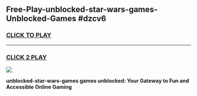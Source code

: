 
## Free-Play-unblocked-star-wars-games-Unblocked-Games #dzcv6
<h3>
<a href="https://news.freeplayer.one?title=unblocked-star-wars-games&ref=8M">CLICK TO PLAY</a></h3>
<hr>

<h3>
<a href="https://news.freeplayer.one?title=unblocked-star-wars-games&ref=8M">CLICK 2 PLAY</a>
  
</h3>

<a href="https://news.freeplayer.one?title=unblocked-star-wars-games&ref=8M"><img src="https://clearcache.store/games.png"></a>


**unblocked-star-wars-games games unblocked: Your Gateway to Fun and Accessible Online Gaming**
